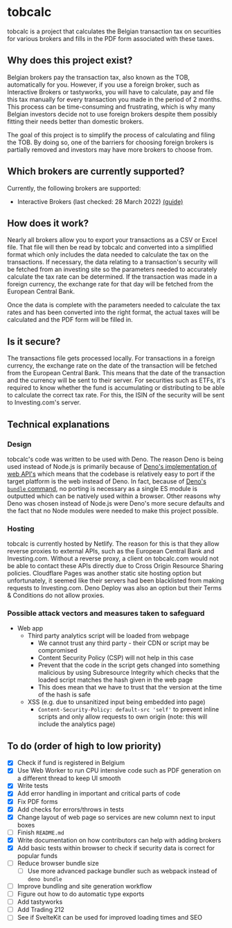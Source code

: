 # tobcalc

tobcalc is a project that calculates the Belgian transaction tax on securities for various brokers and fills in the PDF form associated with these taxes.

## Why does this project exist?

Belgian brokers pay the transaction tax, also known as the TOB, automatically for you. However, if you use a foreign broker, such as Interactive Brokers or tastyworks, you will have to calculate, pay and file this tax manually for every transaction you made in the period of 2 months. This process can be time-consuming and frustrating, which is why many Belgian investors decide not to use foreign brokers despite them possibly fitting their needs better than domestic brokers. 

The goal of this project is to simplify the process of calculating and filing the TOB. By doing so, one of the barriers for choosing foreign brokers is partially removed and investors may have more brokers to choose from.

## Which brokers are currently supported?

Currently, the following brokers are supported:
- Interactive Brokers (last checked: 28 March 2022) [(guide)](docs/interactive-brokers-guide.md)

## How does it work?

Nearly all brokers allow you to export your transactions as a CSV or Excel file. That file will then be read by tobcalc and converted into a simplified format which only includes the data needed to calculate the tax on the transactions. If necessary, the data relating to a transaction's security will be fetched from an investing site so the parameters needed to accurately calculate the tax rate can be determined. If the transaction was made in a foreign currency, the exchange rate for that day will be fetched from the European Central Bank.

Once the data is complete with the parameters needed to calculate the tax rates and has been converted into the right format, the actual taxes will be calculated and the PDF form will be filled in. 

## Is it secure?

The transactions file gets processed locally. For transactions in a foreign currency, the exchange rate on the date of the transaction will be fetched from the European Central Bank. This means that the date of the transaction and the currency will be sent to their server. For securities such as ETFs, it's required to know whether the fund is accumulating or distributing to be able to calculate the correct tax rate. For this, the ISIN of the security will be sent to Investing.com's server.

## Technical explanations

### Design

tobcalc's code was written to be used with Deno. The reason Deno is being used instead of Node.js is primarily because of [Deno's implementation of web API's](https://deno.land/manual@v1.8.3/runtime/web_platform_apis) which means that the codebase is relatively easy to port if the target platform is the web instead of Deno. In fact, because of [Deno's `bundle` command](https://deno.land/manual/tools/bundler), no porting is necessary as a single ES module is outputted which can be natively used within a browser. Other reasons why Deno was chosen instead of Node.js were Deno's more secure defaults and the fact that no Node modules were needed to make this project possible.

### Hosting

tobcalc is currently hosted by Netlify. The reason for this is that they allow reverse proxies to external APIs, such as the European Central Bank and Investing.com. Without a reverse proxy, a client on tobcalc.com would not be able to contact these APIs directly due to Cross Origin Resource Sharing policies. Cloudflare Pages was another static site hosting option but unfortunately, it seemed like their servers had been blacklisted from making requests to Investing.com. Deno Deploy was also an option but their Terms & Conditions do not allow proxies.

### Possible attack vectors and measures taken to safeguard

- Web app
  - Third party analytics script will be loaded from webpage
    - We cannot trust any third party - their CDN or script may be compromised
    - Content Security Policy (CSP) will not help in this case
    - Prevent that the code in the script gets changed into something malicious by using Subresource Integrity which checks that the loaded script matches the hash given in the web page
    - This does mean that we have to trust that the version at the time of the hash is safe
  - XSS (e.g. due to unsanitized input being embedded into page)
    - `Content-Security-Policy: default-src 'self'` to prevent inline scripts and only allow requests to own origin (note: this will include the analytics page)


## To do (order of high to low priority)

- [x] Check if fund is registered in Belgium
- [x] Use Web Worker to run CPU intensive code such as PDF generation on a different thread to keep UI smooth
- [x] Write tests
- [x] Add error handling in important and critical parts of code
- [x] Fix PDF forms
- [x] Add checks for errors/throws in tests
- [x] Change layout of web page so services are new column next to input boxes
- [ ] Finish `README.md`
- [x] Write documentation on how contributors can help with adding brokers
- [x] Add basic tests within browser to check if security data is correct for popular funds
- [ ] Reduce browser bundle size
  - [ ] Use more advanced package bundler such as webpack instead of `deno bundle`
- [ ] Improve bundling and site generation workflow
- [ ] Figure out how to do automatic type exports
- [ ] Add tastyworks
- [ ] Add Trading 212
- [ ] See if SvelteKit can be used for improved loading times and SEO
